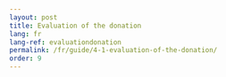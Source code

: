 ```yaml
---
layout: post
title: Evaluation of the donation
lang: fr
lang-ref: evaluationdonation
permalink: /fr/guide/4-1-evaluation-of-the-donation/
order: 9
---
```


